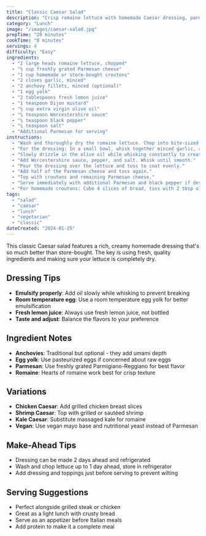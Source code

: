 ```yaml
---
title: "Classic Caesar Salad"
description: "Crisp romaine lettuce with homemade Caesar dressing, parmesan cheese, and crunchy croutons. A timeless favorite that's perfect as a side or light meal."
category: "Lunch"
image: "/images/caesar-salad.jpg"
prepTime: "20 minutes"
cookTime: "0 minutes"
servings: 4
difficulty: "Easy"
ingredients:
  - "2 large heads romaine lettuce, chopped"
  - "½ cup freshly grated Parmesan cheese"
  - "1 cup homemade or store-bought croutons"
  - "2 cloves garlic, minced"
  - "2 anchovy fillets, minced (optional)"
  - "1 egg yolk"
  - "2 tablespoons fresh lemon juice"
  - "1 teaspoon Dijon mustard"
  - "½ cup extra virgin olive oil"
  - "¼ teaspoon Worcestershire sauce"
  - "¼ teaspoon black pepper"
  - "¼ teaspoon salt"
  - "Additional Parmesan for serving"
instructions:
  - "Wash and thoroughly dry the romaine lettuce. Chop into bite-sized pieces and place in a large salad bowl."
  - "For the dressing: In a small bowl, whisk together minced garlic, anchovies (if using), egg yolk, lemon juice, and Dijon mustard."
  - "Slowly drizzle in the olive oil while whisking constantly to create an emulsion."
  - "Add Worcestershire sauce, pepper, and salt. Whisk until smooth."
  - "Pour the dressing over the lettuce and toss to coat evenly."
  - "Add half of the Parmesan cheese and toss again."
  - "Top with croutons and remaining Parmesan cheese."
  - "Serve immediately with additional Parmesan and black pepper if desired."
  - "For homemade croutons: Cube 4 slices of bread, toss with 2 tbsp olive oil and salt, bake at 400°F for 10-12 minutes until golden."
tags:
  - "salad"
  - "caesar"
  - "lunch"
  - "vegetarian"
  - "classic"
dateCreated: "2024-01-25"
---
```


This classic Caesar salad features a rich, creamy homemade dressing that's so much better than store-bought. The key is using fresh, quality ingredients and making sure your lettuce is completely dry.

## Dressing Tips

- **Emulsify properly**: Add oil slowly while whisking to prevent breaking
- **Room temperature egg**: Use a room temperature egg yolk for better emulsification
- **Fresh lemon juice**: Always use fresh lemon juice, not bottled
- **Taste and adjust**: Balance the flavors to your preference

## Ingredient Notes

- **Anchovies**: Traditional but optional - they add umami depth
- **Egg yolk**: Use pasteurized eggs if concerned about raw eggs
- **Parmesan**: Use freshly grated Parmigiano-Reggiano for best flavor
- **Romaine**: Hearts of romaine work best for crisp texture

## Variations

- **Chicken Caesar**: Add grilled chicken breast slices
- **Shrimp Caesar**: Top with grilled or sautéed shrimp
- **Kale Caesar**: Substitute massaged kale for romaine
- **Vegan**: Use vegan mayo base and nutritional yeast instead of Parmesan

## Make-Ahead Tips

- Dressing can be made 2 days ahead and refrigerated
- Wash and chop lettuce up to 1 day ahead, store in refrigerator
- Add dressing and toppings just before serving to prevent wilting

## Serving Suggestions

- Perfect alongside grilled steak or chicken
- Great as a light lunch with crusty bread
- Serve as an appetizer before Italian meals
- Add protein to make it a complete meal
